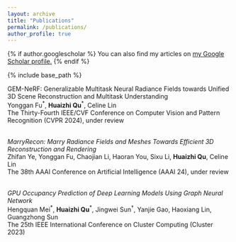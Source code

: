 ```yaml
---
layout: archive
title: "Publications"
permalink: /publications/
author_profile: true
---
```


{% if author.googlescholar %}
  You can also find my articles on <u><a href="{{author.googlescholar}}">my Google Scholar profile</a>.</u>
{% endif %}

{% include base_path %}

GEM-NeRF: Generalizable Multitask Neural Radiance Fields towards Unified 3D Scene Reconstruction and Multitask Understanding \
Yonggan Fu<sup>&ast;</sup>, **Huaizhi Qu**<sup>&ast;</sup>, Celine Lin \
The Thirty-Fourth IEEE/CVF Conference on Computer Vision and Pattern Recognition (CVPR 2024), under review \
&nbsp;

*MarryRecon: Marry Radiance Fields and Meshes Towards Efficient 3D Reconstruction and Rendering* \
Zhifan Ye, Yonggan Fu, Chaojian Li, Haoran You, Sixu Li, **Huaizhi Qu**, Celine Lin \
The 38th AAAI Conference on Artificial Intelligence (AAAI 24), under review \
&nbsp;

*GPU Occupancy Prediction of Deep Learning Models Using Graph Neural Network* \
Hengquan Mei<sup>&ast;</sup>, **Huaizhi Qu**<sup>&ast;</sup>, Jingwei Sun<sup>†</sup>, Yanjie Gao, Haoxiang Lin, Guangzhong Sun \
The 25th IEEE International Conference on Cluster Computing (Cluster 2023)
